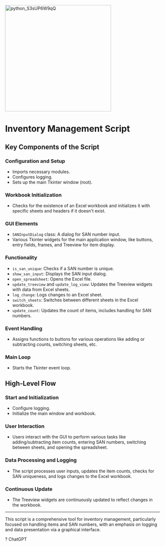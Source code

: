 <img width="345" alt="python_S3sUP6W9qQ" src="https://github.com/m4cd4r4/EUD_AM/assets/47749761/7dceb424-4359-456f-bf10-23802ebeebac">

# Inventory Management Script

## Key Components of the Script

### Configuration and Setup
- Imports necessary modules.
- Configures logging.
- Sets up the main Tkinter window (root).

### Workbook Initialization
- Checks for the existence of an Excel workbook and initializes it with specific sheets and headers if it doesn't exist.

### GUI Elements
- `SANInputDialog` class: A dialog for SAN number input.
- Various Tkinter widgets for the main application window, like buttons, entry fields, frames, and Treeview for item display.

### Functionality
- `is_san_unique`: Checks if a SAN number is unique.
- `show_san_input`: Displays the SAN input dialog.
- `open_spreadsheet`: Opens the Excel file.
- `update_treeview` and `update_log_view`: Updates the Treeview widgets with data from Excel sheets.
- `log_change`: Logs changes to an Excel sheet.
- `switch_sheets`: Switches between different sheets in the Excel workbook.
- `update_count`: Updates the count of items, includes handling for SAN numbers.

### Event Handling
- Assigns functions to buttons for various operations like adding or subtracting counts, switching sheets, etc.

### Main Loop
- Starts the Tkinter event loop.

## High-Level Flow

### Start and Initialization
- Configure logging.
- Initialize the main window and workbook.

### User Interaction
- Users interact with the GUI to perform various tasks like adding/subtracting item counts, entering SAN numbers, switching between sheets, and opening the spreadsheet.

### Data Processing and Logging
- The script processes user inputs, updates the item counts, checks for SAN uniqueness, and logs changes to the Excel workbook.

### Continuous Update
- The Treeview widgets are continuously updated to reflect changes in the workbook.

---

This script is a comprehensive tool for inventory management, particularly focused on handling items and SAN numbers, with an emphasis on logging and data presentation via a graphical interface.

?
ChatGPT
